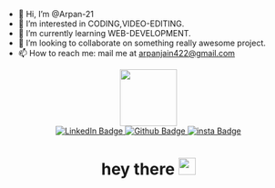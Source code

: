 - 👋 Hi, I’m @Arpan-21
- 👀 I’m interested in CODING,VIDEO-EDITING.
- 🌱 I’m currently learning WEB-DEVELOPMENT.
- 💞️ I’m looking to collaborate on something really awesome project.
- 📫 How to reach me: mail me at arpanjain422@gmail.com

<!---
Arpan-21/Arpan-21 is a ✨ special ✨ repository because its `README.md` (this file) appears on your GitHub profile.
You can click the Preview link to take a look at your changes.
--->

<div id="header" align="center">
  <img src="https://media.giphy.com/media/M9gbBd9nbDrOTu1Mqx/giphy.gif" width="100"/>
  <div id="badges">
    <a href="https://www.linkedin.com/in/arpan-jain-8514a9145/">
      <img src="https://img.shields.io/badge/LinkedIn-blue?style=for-the-badge&logo=linkedin&logoColor=white" alt="LinkedIn Badge"/>
    </a>
    <a href="https://www.github.com/Arpan-21">
      <img src="https://img.shields.io/badge/Github-grey?style=for-the-badge&logo=github&logoColor=white" alt="Github Badge"/>
    </a>
    <a href="https://www.instagram.com/its_arpan_2121">
      <img src="https://img.shields.io/badge/Instagram-pink?style=for-the-badge&logo=instagram&logoColor=white" alt="insta Badge"/>
    </a>
  </div>
    <img src="https://komarev.com/ghpvc/?username=Arpan-21&style=flat-square&color=blue" alt=""/>
  <h1>
    hey there
    <img src="https://media.giphy.com/media/hvRJCLFzcasrR4ia7z/giphy.gif" width="30px"/>
  </h1>
</div>
